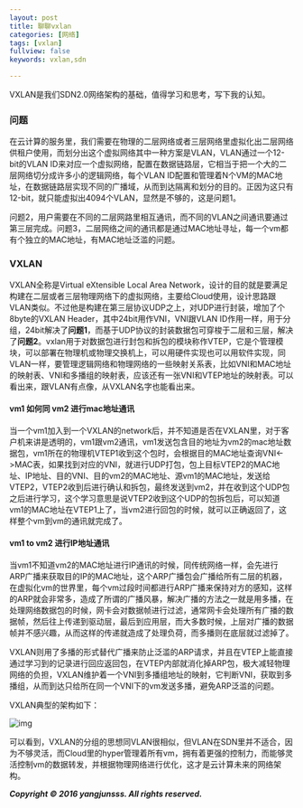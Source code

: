 ```yaml
---
layout: post
title: 聊聊vxlan
categories: [网络]
tags: [vxlan]
fullview: false
keywords: vxlan,sdn

---
```


VXLAN是我们SDN2.0网络架构的基础，值得学习和思考，写下我的认知。

### 问题

在云计算的服务里，我们需要在物理的二层网络或者三层网络里虚拟化出二层网络供租户使用，而划分出这个虚拟网络其中一种方案是VLAN，VLAN通过一个12-bit的VLAN ID来对应一个虚拟网络，配置在数据链路层，它相当于把一个大的二层网络切分成许多小的逻辑网络，每个VLAN ID配置和管理着N个VM的MAC地址，在数据链路层实现不同的广播域，从而到达隔离和划分的目的。正因为这只有12-bit，就只能虚拟出4094个VLAN，显然是不够的，这是问题1。

问题2，用户需要在不同的二层网路里相互通讯，而不同的VLAN之间通讯要通过第三层完成。问题3，二层网络之间的通讯都是通过MAC地址寻址，每一个vm都有个独立的MAC地址，有MAC地址泛滥的问题。

### VXLAN

VXLAN全称是Virtual eXtensible Local Area Network，设计的目的就是要满足构建在二层或者三层物理网络下的虚拟网络，主要给Cloud使用，设计思路跟VLAN类似。不过他是构建在第三层协议UDP之上，对UDP进行封装，增加了个8byte的VXLAN Header，其中24bit用作VNI，VNI跟VLAN ID作用一样，用于分组，24bit解决了**问题1**，而基于UDP协议的封装数据包可穿梭于二层和三层，解决了**问题2**。vxlan用于对数据包进行封包和拆包的模块称作VTEP，它是个管理模块，可以部署在物理机或物理交换机上，可以用硬件实现也可以用软件实现，同VLAN一样，要管理逻辑网络和物理网络的一些映射关系表，比如VNI和MAC地址的映射表、VNI和多播组的映射表，应该还有一张VNI和VTEP地址的映射表。可以看出来，跟VLAN有点像，从VXLAN名字也能看出来。

#### vm1 如何同 vm2 进行mac地址通讯

当一个vm1加入到一个VXLAN的network后，并不知道是否在VXLAN里，对于客户机来讲是透明的，vm1跟vm2通讯，vm1发送包含目的地址为vm2的mac地址数据包，vm1所在的物理机VTEP1收到这个包时，会根据目的MAC地址查询VNI<->MAC表，如果找到对应的VNI，就进行UDP打包，包上目标VTEP2的MAC地址、IP地址、目的VNI、目的vm2的MAC地址、源vm1的MAC地址，发送给VTEP2，VTEP2收到后进行确认和拆包，最终发送到vm2，并在收到这个UDP包之后进行学习，这个学习意思是说VTEP2收到这个UDP的包拆包后，可以知道vm1的MAC地址在VTEP1上了，当vm2进行回包的时候，就可以正确返回了，这样整个vm到vm的通讯就完成了。

#### vm1 to vm2 进行IP地址通讯

当vm1不知道vm2的MAC地址进行IP通讯的时候，同传统网络一样，会先进行ARP广播来获取目的IP的MAC地址，这个ARP广播包会广播给所有二层的机器，在虚拟化vm的世界里，每个vm过段时间都进行ARP广播来保持对方的感知，这样的ARP就会非常多，造成了所谓的广播风暴，解决广播的方法之一就是用多播，在处理网络数据包的时候，网卡会对数据帧进行过滤，通常网卡会处理所有广播的数据帧，然后往上传递到驱动层，最后到应用层，而大多数时候，上层对广播的数据帧并不感兴趣，从而这样的传递就造成了处理负荷，而多播则在底层就过滤掉了。


VXLAN则用了多播的形式替代广播来防止泛滥的ARP请求，并且在VTEP上能直接通过学习到的记录进行回应返回包，在VTEP内部就消化掉ARP包，极大减轻物理网络的负担，VXLAN维护着一个VNI到多播组地址的映射，它判断VNI，获取到多播组，从而到达只给所在同一个VNI下的vm发送多播，避免ARP泛滥的问题。

VXLAN典型的架构如下：

![img](http://yangjunsss.github.io/assets/media/QQ20160712-1@2x.png)

可以看到，VXLAN的分组的思想同VLAN很相似，但VLAN在SDN里并不适合，因为不够灵活，而Cloud里的hyper管理着所有vm，拥有着更强的控制力，而能够灵活控制vm的数据转发，并根据物理网络进行优化，这才是云计算未来的网络架构。

***Copyright © 2016 yangjunsss. All rights reserved.***










